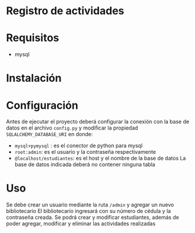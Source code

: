 # Registro de actividades

# Requisitos
- mysql

# Instalación

# Configuración
Antes de ejecutar el proyecto deberá configurar la conexión con la base de datos en el archivo `config.py` y modificar la propiedad `SQLALCHEMY_DATABASE_URI` en donde:
- `mysql+pymysql` : es el conector de python para mysql
- `root:admin`: es el usuario y la contraseña  respectivamente
- `@localhost/estudiantes`: es el host y el nombre de la base de datos
La base de datos indicada deberá no contener ninguna tabla

# Uso
Se debe crear un usuario mediante la ruta `/admin` y agregar un nuevo bibliotecario
El bibliotecario ingresará con su número de cédula y la contraseña creada.
Se podrá crear y modificar estudiantes, además de poder agregar, modificar y eliminar las actividades realizadas

